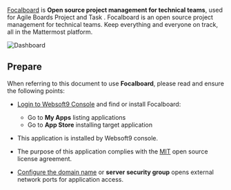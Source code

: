 [Focalboard](https://www.focalboard.com/) is **Open source project management for technical teams**, used for Agile Boards Project and Task . Focalboard is an open source project management for technical teams. Keep everything and everyone on track, all in the Mattermost platform.


![Dashboard](https://libs.websoft9.com/Websoft9/DocsPicture/zh/focalboard/focalboard-gui-websoft9.png)


## Prepare

When referring to this document to use **Focalboard**, please read and ensure the following points:

- [Login to Websoft9 Console](./login-console) and find or install Focalboard:
  - Go to **My Apps** listing applications 
  - Go to **App Store** installing target application

- This application is installed by Websoft9 console.


- The purpose of this application complies with the [MIT](https://opensource.org/licenses/MIT) open source license agreement.


- [Configure the domain name](./domain-set) or **server security group** opens external network ports for application access.